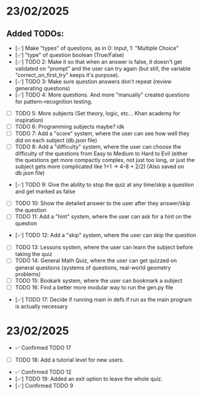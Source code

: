 # 23/02/2025

## Added TODOs:

- [✅] Make "types" of questions, as in 0: Input, 1: "Multiple Choice"
- [✅] "type" of question boolean (True/False)
- [✅] TODO 2: Make it so that when an answer is false, it doesn't get validated on "prompt" and the user can try again (but still, the variable "correct_on_first_try" keeps it's purpose).
- [✅] TODO 3: Make sure question answers don't repeat (review generating questions)
- [✅] TODO 4: More questions. And more "manually" created questions for pattern-recognition testing.
- [ ] TODO 5: More subjects (Set theory, logic, etc... Khan academy for inspiration)
- [ ] TODO 6: Programming subjects maybe? idk
- [ ] TODO 7: Add a "score" system, where the user can see how well they did on each subject (db.json file)
- [ ] TODO 8: Add a "difficulty" system, where the user can choose the difficulty of the questions from Easy to Medium to Hard to Evil (either the questions get more compactly complex, not just too long, or just the subject gets more complicated like 1+1 -> 4-8 + 2/2) (Also saved on db.json file)
- [✅] TODO 9: Give the ability to stop the quiz at any time/skip a question and get marked as false
- [ ] TODO 10: Show the detailed answer to the user after they answer/skip the question
- [ ] TODO 11: Add a "hint" system, where the user can ask for a hint on the question
- [✅] TODO 12: Add a "skip" system, where the user can skip the question
- [ ] TODO 13: Lessons system, where the user can learn the subject before taking the quiz
- [ ] TODO 14: General Math Quiz, where the user can get quizzed on general questions (systems of questions, real-world geometry problems)
- [ ] TODO 15: Bookark system, where the user can bookmark a subject
- [ ] TODO 16: Find a better more modular way to run the gen.py file
- [✅] TODO 17: Decide if running main in defs if run as the main program is actually necessary

# 23/02/2025

- ✅ Confirmed TODO 17
- [ ] TODO 18: Add a tutorial level for new users.
- ✅ Confirmed TODO 12
- [✅] TODO 19: Added an exit option to leave the whole quiz.
- [✅] Confirmed TODO 9